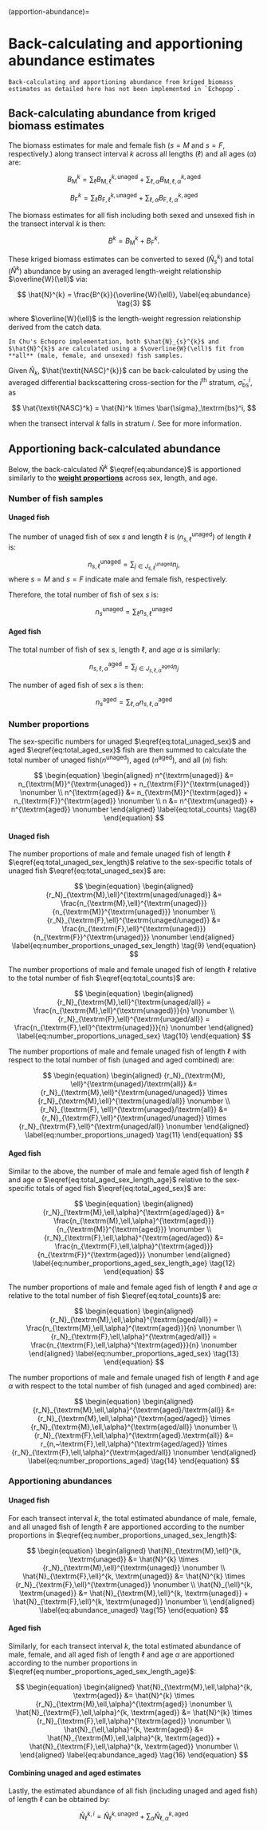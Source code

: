 (apportion-abundance)=
# Back-calculating and apportioning abundance estimates

```{attention} 
Back-calculating and apportioning abundance from kriged biomass estimates as detailed here has not been implemented in `Echopop`.
```


## Back-calculating abundance from kriged biomass estimates

The biomass estimates for male and female fish ($s=M$ and $s=F$, respectively.) along transect interval $k$ across all lengths ($\ell$) and all ages ($\alpha$) are:

$$ 
B_{\textrm{M}}^{k} =
\sum_{\ell} B_{\textrm{M}, \ell}^{k, \textrm{unaged}} +
\sum_{\ell, \alpha} B_{\textrm{M}, \ell, \alpha}^{k, \textrm{aged}}
\label{eq:biomass_M} \tag{1}
$$

$$
B_{\textrm{F}}^{k} =
\sum_{\ell} B_{\textrm{F}, \ell}^{k, \textrm{unaged}} +
\sum_{\ell, \alpha} B_{\textrm{F}, \ell, \alpha}^{k, \textrm{aged}}
\label{eq:biomass_F} \tag{2}
$$

The biomass estimates for all fish including both sexed and unsexed fish in the transect interval $k$ is then:

$$
B^k = B_\textrm{M}^k + B_\textrm{F}^k.
$$


These kriged biomass estimates can be converted to sexed ($\hat{N}_{s}^{k}$) and total ($\hat{N}^{k}$) abundance by using an averaged length-weight relationship $\overline{W}(\ell)$ via:

$$
\hat{N}^{k} = \frac{B^{k}}{\overline{W}(\ell)},
\label{eq:abundance} \tag{3}
$$

where $\overline{W}(\ell)$ is the length-weight regression relationship derived from the catch data. 


```{note} 
In Chu's Echopro implementation, both $\hat{N}_{s}^{k}$ and $\hat{N}^{k}$ are calculated using a $\overline{W}(\ell)$ fit from **all** (male, female, and unsexed) fish samples.
```

Given $\hat{N}_k$, $\hat{\textit{NASC}^{k}}$ can be back-calculated by using the averaged differential backscattering cross-section for the $i^{\text{th}}$ stratum, $\bar{\sigma}_\textrm{bs}^i$, as

$$
\hat{\textit{NASC}^k} = \hat{N}^k \times \bar{\sigma}_\textrm{bs}^i,
$$

when the transect interval $k$ falls in stratum $i$. See [](stratification) for more information.



## Apportioning back-calculated abundance

Below, the back-calculated $\hat{N}^k$ $\eqref{eq:abundance}$ is apportioned similarly to the [<b>weight proportions</b>](apportion_biomass.md#unaged-biomass-apportioned-with-sex-length-and-age) across sex, length, and age. 


### Number of fish samples

#### Unaged fish

The number of unaged fish of sex $s$ and length $\ell$ is ($n_{s,\ell}^{\textrm{unaged}}$) of length $\ell$ is:

$$
\begin{equation}
    n_{s,\ell}^{\textrm{unaged}} = \sum_{j \in J_{s,\ell}^{\textrm{unaged}}}n_j,
\label{eq:total_unaged_sex_length} \tag{4}
\end{equation}
$$
where $s=M$ and $s=F$ indicate male and female fish, respectively.

Therefore, the total number of fish of sex $s$ is:

$$
\begin{equation}
    n_s^{\textrm{unaged}} = \sum_\ell n_{s,\ell}^{\textrm{unaged}}
\label{eq:total_unaged_sex} \tag{5}
\end{equation}
$$

#### Aged fish

The total number of fish of sex $s$, length $\ell$, and age $\alpha$ is similarly:

$$
\begin{equation}
    n_{s,\ell,\alpha}^{\textrm{aged}} = \sum_{j \in J_{s,\ell,\alpha}^{\textrm{aged}}} n_j
\label{eq:total_aged_sex_length_age} \tag{6}
\end{equation}
$$

The number of aged fish of sex $s$ is then:

$$
\begin{equation}
    n_s^{\textrm{aged}} = \sum_{\ell,\alpha}n_{s,\ell,\alpha}^{\textrm{aged}}
\label{eq:total_aged_sex} \tag{7}
\end{equation}
$$



### Number proportions

The sex-specific numbers for unaged $\eqref{eq:total_unaged_sex}$ and aged $\eqref{eq:total_aged_sex}$ fish are then summed to calculate the total number of unaged fish($n^{\textrm{unaged}}$), aged ($n^{\textrm{aged}}$), and all ($n$) fish:

$$
\begin{equation}
\begin{aligned}
    n^{\textrm{unaged}} &= n_{\textrm{M}}^{\textrm{unaged}} + n_{\textrm{F}}^{\textrm{unaged}} \nonumber \\
    n^{\textrm{aged}} &= n_{\textrm{M}}^{\textrm{aged}} + n_{\textrm{F}}^{\textrm{aged}} \nonumber \\
    n &= n^{\textrm{unaged}} + n^{\textrm{aged}} \nonumber
\end{aligned}
\label{eq:total_counts} \tag{8}
\end{equation}
$$

#### Unaged fish

The number proportions of male and female unaged fish of length $\ell$ $\eqref{eq:total_unaged_sex_length}$ relative to the sex-specific totals of unaged fish $\eqref{eq:total_unaged_sex}$ are:

$$
\begin{equation}
\begin{aligned}
    {r_N}_{\textrm{M},\ell}^{\textrm{unaged/unaged}} &= \frac{n_{\textrm{M},\ell}^{\textrm{unaged}}}{n_{\textrm{M}}^{\textrm{unaged}}} \nonumber \\
    {r_N}_{\textrm{F},\ell}^{\textrm{unaged/unaged}} &= \frac{n_{\textrm{F},\ell}^{\textrm{unaged}}}{n_{\textrm{F}}^{\textrm{unaged}}} \nonumber    
\end{aligned}
\label{eq:number_proportions_unaged_sex_length} \tag{9}
\end{equation}
$$

The number proportions of male and female unaged fish of length $\ell$ relative to the total number of fish $\eqref{eq:total_counts}$ are:

$$
\begin{equation}
\begin{aligned}
    {r_N}_{\textrm{M},\ell}^{\textrm{unaged/all}} = \frac{n_{\textrm{M},\ell}^{\textrm{unaged}}}{n} \nonumber \\
    {r_N}_{\textrm{F},\ell}^{\textrm{unaged/all}} = \frac{n_{\textrm{F},\ell}^{\textrm{unaged}}}{n} \nonumber
\end{aligned}
\label{eq:number_proportions_unaged_sex} \tag{10}
\end{equation}
$$

The number proportions of male and female unaged fish of length $\ell$ with respect to the total number of fish (unaged and aged combined) are:

$$
\begin{equation}
\begin{aligned}
    {r_N}_{\textrm{M}, \ell}^{\textrm{unaged}/\textrm{all}} &= {r_N}_{\textrm{M},\ell}^{\textrm{unaged/unaged}} \times {r_N}_{\textrm{M},\ell}^{\textrm{unaged/all}} \nonumber \\
    {r_N}_{\textrm{F}, \ell}^{\textrm{unaged}/\textrm{all}} &= {r_N}_{\textrm{F},\ell}^{\textrm{unaged/unaged}} \times {r_N}_{\textrm{F},\ell}^{\textrm{unaged/all}} \nonumber
\end{aligned}
\label{eq:number_proportions_unaged} \tag{11}
\end{equation}
$$

#### Aged fish

Similar to the above, the number of male and female aged fish of length $\ell$ and age $\alpha$ $\eqref{eq:total_aged_sex_length_age}$ relative to the sex-specific totals of aged fish $\eqref{eq:total_aged_sex}$ are:

$$
\begin{equation}
\begin{aligned}
    {r_N}_{\textrm{M},\ell,\alpha}^{\textrm{aged/aged}} &= \frac{n_{\textrm{M},\ell,\alpha}^{\textrm{aged}}}{n_{\textrm{M}}^{\textrm{aged}}} \nonumber \\
    {r_N}_{\textrm{F},\ell,\alpha}^{\textrm{aged/aged}} &= \frac{n_{\textrm{F},\ell,\alpha}^{\textrm{aged}}}{n_{\textrm{F}}^{\textrm{aged}}} \nonumber
\end{aligned}
\label{eq:number_proportions_aged_sex_length_age} \tag{12}
\end{equation}
$$

The number proportions of male and female aged fish of length $\ell$ and age $\alpha$ relative to the total number of fish $\eqref{eq:total_counts}$ are:

$$
\begin{equation}
\begin{aligned}
    {r_N}_{\textrm{M},\ell,\alpha}^{\textrm{aged/all}} = \frac{n_{\textrm{M},\ell,\alpha}^{\textrm{aged}}}{n} \nonumber \\
    {r_N}_{\textrm{F},\ell,\alpha}^{\textrm{aged/all}} = \frac{n_{\textrm{F},\ell,\alpha}^{\textrm{aged}}}{n} \nonumber
\end{aligned}
\label{eq:number_proportions_aged_sex} \tag{13}
\end{equation}
$$

The number proportions of male and female unaged fish of length $\ell$ and age $\alpha$ with respect to the total number of fish (unaged and aged combined) are:

$$
\begin{equation}
\begin{aligned}
    {r_N}_{\textrm{M},\ell,\alpha}^{\textrm{aged}/\textrm{all}} &= {r_N}_{\textrm{M},\ell,\alpha}^{\textrm{aged/aged}} \times {r_N}_{\textrm{M},\ell,\alpha}^{\textrm{aged/all}} \nonumber \\
    {r_N}_{\textrm{F},\ell,\alpha}^{\textrm{aged}.\textrm{all}} &= r_{n,~\textrm{F},\ell,\alpha}^{\textrm{aged/aged}} \times {r_N}_{\textrm{F},\ell,\alpha}^{\textrm{aged/all}} \nonumber
\end{aligned}
\label{eq:number_proportions_aged} \tag{14}
\end{equation}
$$




### Apportioning abundances

#### Unaged fish

For each transect interval $k$, the total estimated abundance of male, female, and all unaged fish of length $\ell$ are apportioned according to the number proportions in $\eqref{eq:number_proportions_unaged_sex_length}$:

$$
\begin{equation}
\begin{aligned}
    \hat{N}_{\textrm{M},\ell}^{k, \textrm{unaged}} &= \hat{N}^{k} \times {r_N}_{\textrm{M},\ell}^{\textrm{unaged}} \nonumber \\
    \hat{N}_{\textrm{F},\ell}^{k, \textrm{unaged}} &= \hat{N}^{k} \times {r_N}_{\textrm{F},\ell}^{\textrm{unaged}} \nonumber \\
    \hat{N}_{\ell}^{k, \textrm{unaged}} &= \hat{N}_{\textrm{M},\ell}^{k, \textrm{unaged}} + \hat{N}_{\textrm{F},\ell}^{k, \textrm{unaged}} \nonumber \\
\end{aligned}
\label{eq:abundance_unaged} \tag{15}
\end{equation}
$$

#### Aged fish

Similarly, for each transect interval $k$, the total estimated abundance of male, female, and all aged fish of length $\ell$ and age $\alpha$ are apportioned according to the number proportions in $\eqref{eq:number_proportions_aged_sex_length_age}$: 

$$
\begin{equation}
\begin{aligned}
    \hat{N}_{\textrm{M},\ell,\alpha}^{k, \textrm{aged}} &= \hat{N}^{k} \times {r_N}_{\textrm{M},\ell,\alpha}^{\textrm{aged}} \nonumber \\
    \hat{N}_{\textrm{F},\ell,\alpha}^{k, \textrm{aged}} &= \hat{N}^{k} \times {r_N}_{\textrm{F},\ell,\alpha}^{\textrm{aged}} \nonumber \\
    \hat{N}_{\ell,\alpha}^{k, \textrm{aged}} &= \hat{N}_{\textrm{M},\ell,\alpha}^{k, \textrm{aged}} + \hat{N}_{\textrm{F},\ell,\alpha}^{k, \textrm{aged}} \nonumber \\
\end{aligned}
\label{eq:abundance_aged} \tag{16}
\end{equation}
$$


#### Combining unaged and aged estimates

Lastly, the estimated abundance of all fish (including unaged and aged fish) of length $\ell$ can be obtained by:

$$
\hat{N}_{\ell}^{k,i} = \hat{N}_{\ell}^{k, \textrm{unaged}} + \sum_{\alpha} \hat{N}_{\ell,\alpha}^{k, \textrm{aged}}
\label{eq:abundance_length} \tag{17}
$$